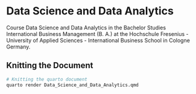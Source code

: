 # Data Science and Data Analytics

Course Data Science and Data Analytics in the Bachelor Studies International Business Management (B. A.) at the Hochschule Fresenius - University of Applied Sciences - International Business School in Cologne Germany.

## Knitting the Document

```bash
# Knitting the quarto document
quarto render Data_Science_and_Data_Analytics.qmd
```
